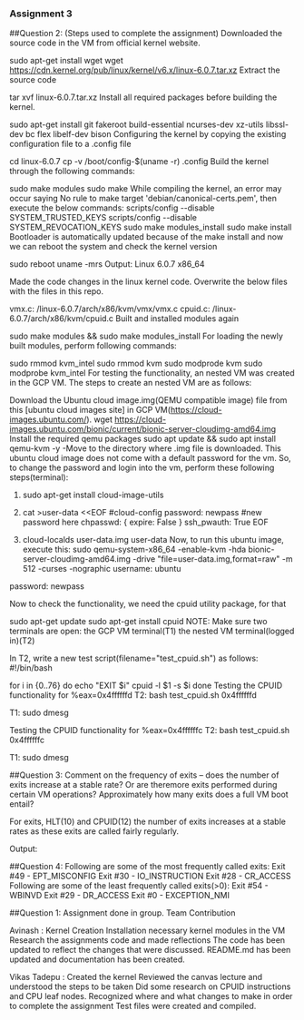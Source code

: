 ### Assignment 3


##Question 2: 
(Steps used to complete the assignment)
Downloaded the source code in the VM from official kernel website.

sudo apt-get install wget
wget https://cdn.kernel.org/pub/linux/kernel/v6.x/linux-6.0.7.tar.xz
Extract the source code

tar xvf linux-6.0.7.tar.xz
Install all required packages before building the kernel.

sudo apt-get install git fakeroot build-essential ncurses-dev xz-utils libssl-dev bc flex libelf-dev bison
Configuring the kernel by copying the existing configuration file to a .config file

cd linux-6.0.7
cp -v /boot/config-$(uname -r) .config
Build the kernel through the following commands:

sudo make modules
sudo make
While compiling the kernel, an error may occur saying No rule to make target 'debian/canonical-certs.pem', then execute the below commands:
scripts/config --disable SYSTEM_TRUSTED_KEYS
scripts/config --disable SYSTEM_REVOCATION_KEYS
sudo make modules_install
sudo make install
Bootloader is automatically updated because of the make install and now we can reboot the system and check the kernel version

sudo reboot
uname -mrs
Output: Linux 6.0.7 x86_64


Made the code changes in the linux kernel code. Overwrite the below files with the files in this repo.

vmx.c: /linux-6.0.7/arch/x86/kvm/vmx/vmx.c
cpuid.c: /linux-6.0.7/arch/x86/kvm/cpuid.c
Built and installed modules again

sudo make modules && sudo make modules_install
For loading the newly built modules, perform following commands:

sudo rmmod kvm_intel
sudo rmmod kvm
sudo modprode kvm
sudo modprobe kvm_intel
For testing the functionality, an nested VM was created in the GCP VM. The steps to create an nested VM are as follows:

Download the Ubuntu cloud image.img(QEMU compatible image) file from this [ubuntu cloud images site] in GCP VM(https://cloud-images.ubuntu.com/).
wget https://cloud-images.ubuntu.com/bionic/current/bionic-server-cloudimg-amd64.img
Install the required qemu packages
sudo apt update && sudo apt install qemu-kvm -y
-Move to the directory where .img file is downloaded. This ubuntu cloud image does not come with a default password for the vm. So, to change the password and login into the vm, perform these following steps(terminal):

1)  sudo apt-get install cloud-image-utils

2)  cat >user-data <<EOF
    #cloud-config
    password: newpass #new password here
    chpasswd: { expire: False }
    ssh_pwauth: True
    EOF

3)  cloud-localds user-data.img user-data
Now, to run this ubuntu image, execute this:
sudo qemu-system-x86_64 -enable-kvm -hda bionic-server-cloudimg-amd64.img -drive "file=user-data.img,format=raw" -m 512 -curses -nographic
username: ubuntu

password: newpass

Now to check the functionality, we need the cpuid utility package, for that

sudo apt-get update
sudo apt-get install cpuid
NOTE: Make sure two terminals are open:
the GCP VM terminal(T1)
the nested VM terminal(logged in)(T2)

In T2, write a new test script(filename="test_cpuid.sh") as follows:
#!/bin/bash

for i in {0..76}
do
    echo "EXIT $i"
    cpuid -l $1 -s $i
done
Testing the CPUID functionality for %eax=0x4ffffffd
T2: bash test_cpuid.sh 0x4ffffffd

T1: sudo dmesg

  

Testing the CPUID functionality for %eax=0x4ffffffc
T2: bash test_cpuid.sh 0x4ffffffc

T1: sudo dmesg

    

##Question 3:
Comment on the frequency of exits – does the number of exits increase at a stable rate? Or are theremore exits performed during certain VM operations? Approximately how many exits does a full VM boot entail?

For exits, HLT(10) and CPUID(12) the number of exits increases at a stable rates as these exits are called fairly regularly.

Output:  


##Question 4:
Following are some of the most frequently called exits:
Exit #49 - EPT_MISCONFIG
Exit #30 - IO_INSTRUCTION
Exit #28 - CR_ACCESS
Following are some of the least frequently called exits(>0):
Exit #54 - WBINVD
Exit #29 - DR_ACCESS
Exit #0 - EXCEPTION_NMI
    
##Question 1:
Assignment done in group.
Team Contribution

Avinash :
Kernel Creation
Installation necessary kernel modules in the VM
Research the assignments code and made reflections
The code has been updated to reflect the changes that were discussed.
README.md has been updated and documentation has been created.

Vikas Tadepu :
Created the kernel
Reviewed the canvas lecture and understood the steps to be taken
Did some research on CPUID instructions and CPU leaf nodes.
Recognized where and what changes to make in order to complete the assignment
Test files were created and compiled.

